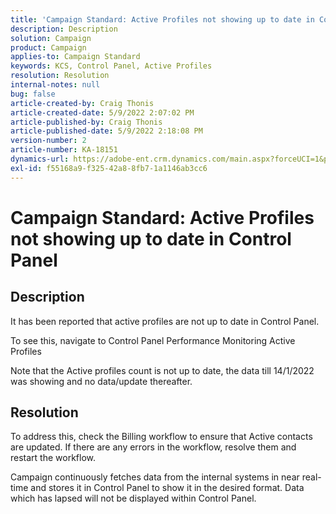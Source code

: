 ```yaml
---
title: 'Campaign Standard: Active Profiles not showing up to date in Control Panel'
description: Description
solution: Campaign
product: Campaign
applies-to: Campaign Standard
keywords: KCS, Control Panel, Active Profiles
resolution: Resolution
internal-notes: null
bug: false
article-created-by: Craig Thonis
article-created-date: 5/9/2022 2:07:02 PM
article-published-by: Craig Thonis
article-published-date: 5/9/2022 2:18:08 PM
version-number: 2
article-number: KA-18151
dynamics-url: https://adobe-ent.crm.dynamics.com/main.aspx?forceUCI=1&pagetype=entityrecord&etn=knowledgearticle&id=3f406c4a-a1cf-ec11-a7b5-00224809c196
exl-id: f55168a9-f325-42a8-8fb7-1a1146ab3cc6
---
```

# Campaign Standard: Active Profiles not showing up to date in Control Panel

## Description


It has been reported that active profiles are not up to date in Control Panel.

To see this, navigate to Control Panel  Performance Monitoring  Active Profiles

Note that the Active profiles count is not up to date, the data till 14/1/2022 was showing and no data/update thereafter.


## Resolution


To address this, check the Billing workflow to ensure that Active contacts are updated. If there are any errors in the workflow, resolve them and restart the workflow.

Campaign continuously fetches data from the internal systems in near real-time and stores it in Control Panel to show it in the desired format. Data which has lapsed will not be displayed within Control Panel.

